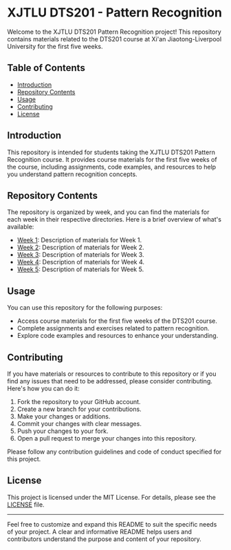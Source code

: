 # XJTLU DTS201 - Pattern Recognition

Welcome to the XJTLU DTS201 Pattern Recognition project! This repository contains materials related to the DTS201 course at Xi'an Jiaotong-Liverpool University for the first five weeks.

## Table of Contents

- [Introduction](#introduction)
- [Repository Contents](#repository-contents)
- [Usage](#usage)
- [Contributing](#contributing)
- [License](#license)

## Introduction

This repository is intended for students taking the XJTLU DTS201 Pattern Recognition course. It provides course materials for the first five weeks of the course, including assignments, code examples, and resources to help you understand pattern recognition concepts.

## Repository Contents

The repository is organized by week, and you can find the materials for each week in their respective directories. Here is a brief overview of what's available:

- [Week 1](week1/): Description of materials for Week 1.
- [Week 2](week2/): Description of materials for Week 2.
- [Week 3](week3/): Description of materials for Week 3.
- [Week 4](week4/): Description of materials for Week 4.
- [Week 5](week5/): Description of materials for Week 5.

## Usage

You can use this repository for the following purposes:

- Access course materials for the first five weeks of the DTS201 course.
- Complete assignments and exercises related to pattern recognition.
- Explore code examples and resources to enhance your understanding.

## Contributing

If you have materials or resources to contribute to this repository or if you find any issues that need to be addressed, please consider contributing. Here's how you can do it:

1. Fork the repository to your GitHub account.
2. Create a new branch for your contributions.
3. Make your changes or additions.
4. Commit your changes with clear messages.
5. Push your changes to your fork.
6. Open a pull request to merge your changes into this repository.

Please follow any contribution guidelines and code of conduct specified for this project.

## License

This project is licensed under the MIT License. For details, please see the [LICENSE]([LICENSE](https://github.com/Xiangyu2141480/DTS201/blob/main/License)) file.

---

Feel free to customize and expand this README to suit the specific needs of your project. A clear and informative README helps users and contributors understand the purpose and content of your repository.
